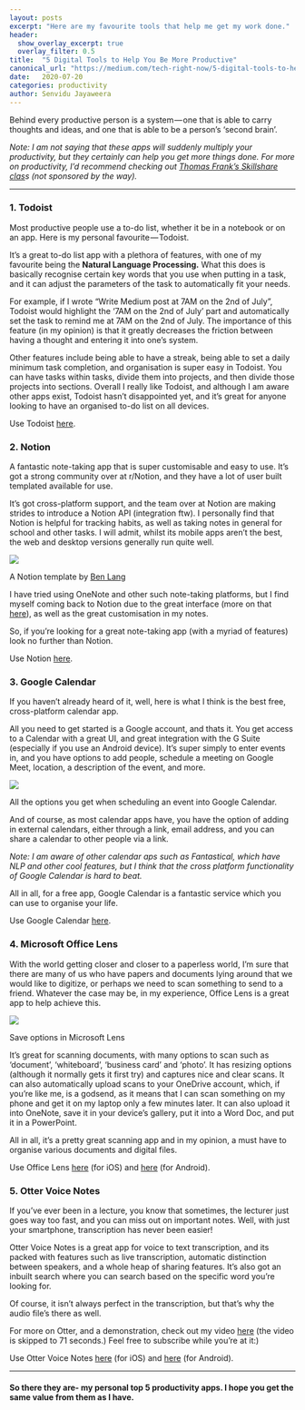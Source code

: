 ```yaml
---
layout: posts
excerpt: "Here are my favourite tools that help me get my work done."
header: 
  show_overlay_excerpt: true
  overlay_filter: 0.5 
title:  "5 Digital Tools to Help You Be More Productive"
canonical_url: "https://medium.com/tech-right-now/5-digital-tools-to-help-you-be-more-productive-f767c24b5bc1"
date:   2020-07-20
categories: productivity
author: Senvidu Jayaweera
---
```

Behind every productive person is a system — one that is able to carry thoughts and ideas, and one that is able to be a person’s ‘second brain’.

_Note: I am not saying that these apps will suddenly multiply your productivity, but they certainly can help you get more things done. For more on productivity, I’d recommend checking out_ [_Thomas Frank’s Skillshare clas_](https://www.skillshare.com/classes/Productivity-Masterclass-Create-a-Custom-System-that-Works/442860604)_s (not sponsored by the way)._

---
### 1\. Todoist

Most productive people use a to-do list, whether it be in a notebook or on an app. Here is my personal favourite — Todoist.

It’s a great to-do list app with a plethora of features, with one of my favourite being the **Natural Language Processing.** What this does is basically recognise certain key words that you use when putting in a task, and it can adjust the parameters of the task to automatically fit your needs.

For example, if I wrote “Write Medium post at 7AM on the 2nd of July”, Todoist would highlight the ‘7AM on the 2nd of July’ part and automatically set the task to remind me at 7AM on the 2nd of July. The importance of this feature (in my opinion) is that it greatly decreases the friction between having a thought and entering it into one’s system.

Other features include being able to have a streak, being able to set a daily minimum task completion, and organisation is super easy in Todoist. You can have tasks within tasks, divide them into projects, and then divide those projects into sections. Overall I really like Todoist, and although I am aware other apps exist, Todoist hasn’t disappointed yet, and it’s great for anyone looking to have an organised to-do list on all devices.

Use Todoist [here](https://todoist.com/).

### 2\. Notion

A fantastic note-taking app that is super customisable and easy to use. It’s got a strong community over at r/Notion, and they have a lot of user built templated available for use.

It’s got cross-platform support, and the team over at Notion are making strides to introduce a Notion API (integration ftw). I personally find that Notion is helpful for tracking habits, as well as taking notes in general for school and other tasks. I will admit, whilst its mobile apps aren’t the best, the web and desktop versions generally run quite well.

![](https://cdn-images-1.medium.com/max/1200/1*IsY78PM1hprem_bJgMYXLA.png)

A Notion template by [Ben Lang](https://medium.com/@benln)

I have tried using OneNote and other such note-taking platforms, but I find myself coming back to Notion due to the great interface (more on that [here](https://medium.com/tech-right-now/notion-and-the-value-of-delight-26618b5f725c)), as well as the great customisation in my notes.

So, if you’re looking for a great note-taking app (with a myriad of features) look no further than Notion.

Use Notion [here](http://notion.so).

### 3\. Google Calendar

If you haven’t already heard of it, well, here is what I think is the best free, cross-platform calendar app.

All you need to get started is a Google account, and thats it. You get access to a Calendar with a great UI, and great integration with the G Suite (especially if you use an Android device). It’s super simply to enter events in, and you have options to add people, schedule a meeting on Google Meet, location, a description of the event, and more.

![](https://cdn-images-1.medium.com/max/1200/1*lTg-2QvlwZe5c7Od47Fnnw.png)

All the options you get when scheduling an event into Google Calendar.

And of course, as most calendar apps have, you have the option of adding in external calendars, either through a link, email address, and you can share a calendar to other people via a link.

_Note: I am aware of other calendar aps such as Fantastical, which have NLP and other cool features, but I think that the cross platform functionality of Google Calendar is hard to beat._

All in all, for a free app, Google Calendar is a fantastic service which you can use to organise your life.

Use Google Calendar [here](http://calendar.google.com).

### 4\. Microsoft Office Lens

With the world getting closer and closer to a paperless world, I’m sure that there are many of us who have papers and documents lying around that we would like to digitize, or perhaps we need to scan something to send to a friend. Whatever the case may be, in my experience, Office Lens is a great app to help achieve this.

![](https://cdn-images-1.medium.com/max/900/1*XhY0NdEg-YX79eFQS4bIbQ.jpeg)

Save options in Microsoft Lens

It’s great for scanning documents, with many options to scan such as ‘document’, ‘whiteboard’, ‘business card’ and ‘photo’. It has resizing options (although it normally gets it first try) and captures nice and clear scans. It can also automatically upload scans to your OneDrive account, which, if you’re like me, is a godsend, as it means that I can scan something on my phone and get it on my laptop only a few minutes later. It can also upload it into OneNote, save it in your device’s gallery, put it into a Word Doc, and put it in a PowerPoint.

All in all, it’s a pretty great scanning app and in my opinion, a must have to organise various documents and digital files.

Use Office Lens [here](https://apps.apple.com/au/app/microsoft-office-lens-pdf-scan/id975925059) (for iOS) and [here](https://play.google.com/store/apps/details?id=com.microsoft.office.officelens&hl=en_AU) (for Android).

### 5\. Otter Voice Notes

If you’ve ever been in a lecture, you know that sometimes, the lecturer just goes way too fast, and you can miss out on important notes. Well, with just your smartphone, transcription has never been easier!

Otter Voice Notes is a great app for voice to text transcription, and its packed with features such as live transcription, automatic distinction between speakers, and a whole heap of sharing features. It’s also got an inbuilt search where you can search based on the specific word you’re looking for.

Of course, it isn’t always perfect in the transcription, but that’s why the audio file’s there as well.

For more on Otter, and a demonstration, check out my video [here](https://youtu.be/zDzHwhvLntc?t=71) (the video is skipped to 71 seconds.) Feel free to subscribe while you’re at it:)

Use Otter Voice Notes [here](https://apps.apple.com/au/app/otter-voice-meeting-notes/id1276437113) (for iOS) and [here](https://play.google.com/store/apps/details?id=com.aisense.otter&hl=en_AU) (for Android).

---

#### So there they are- my personal top 5 productivity apps. I hope you get the same value from them as I have.
